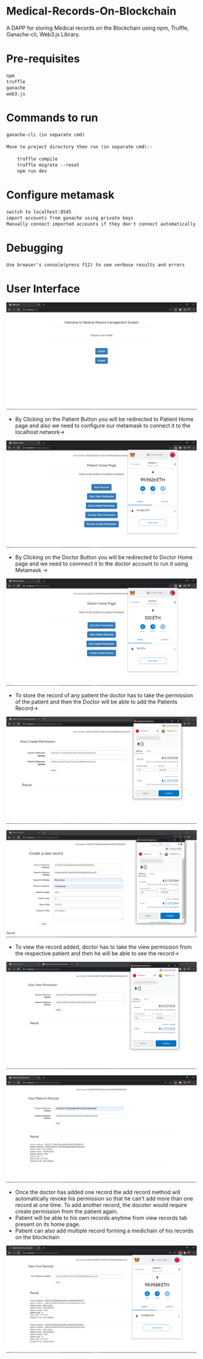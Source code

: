 # Medical-Records-On-Blockchain
A DAPP for storing Medical records on the Blockchain using npm, Truffle, Ganache-cli, Web3.js Library.

# Pre-requisites
    npm
    truffle
    ganache
    web3.js

# Commands to run

    ganache-cli (in separate cmd)

    Move to project directory then run (in separate cmd):-
    
        truffle compile
        truffle migrate --reset
        npm run dev


# Configure metamask

    switch to localhost:8545
    import accounts from ganache using private keys
    Manually connect imported accounts if they don't connect automatically


# Debugging 

    Use browser's console(press f12) to see verbose results and errors

# User Interface

![](images/Dashboard.png)

* By Clicking on the Patient Button you will be redirected to Patient Home page and also we need to configure our metamask to connect it to the localhost network->

![](images/Patient_Home_Page.png)

* By Clicking on the Doctor Button you will be redirected to Doctor Home page and we need to connnect it to the doctor account to run it using Metamask ->

![](images/Doctor_home.png)

* To store the record of any patient the doctor has to take the permission of the patient and then the Doctor will be able to add the Patients Record->

![](images/create_permission.png)

![](images/add_record.png)

* To view the record added, doctor has to take the view permission from the respective patient and then he will be able to see the record->

![](images/view_permission.png)

![](images/view_record.png)

* Once the doctor has added one record the add record method will automatically revoke his permission so that he can't add more than one record at one time. To add another record, the docotor would require create permission from the patient again.
* Patient will be able to his own records anytime from view records tab present on its home page. 
* Patient can also add multiple record forming a medichain of his records on the blockchain

![](images/multiple_records.png)
